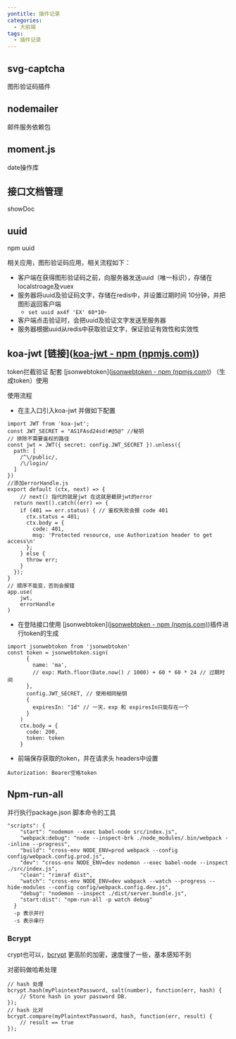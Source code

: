 ```yaml
---
yontitle: 插件记录
categories: 
  - 大前端
tags: 
  - 插件记录
---
```

## svg-captcha
图形验证码插件
## nodemailer
邮件服务依赖包
## moment.js
date操作库
## 接口文档管理
showDoc

## uuid

npm uuid

相关应用，图形验证码应用，相关流程如下：

- 客户端在获得图形验证码之前，向服务器发送uuid（唯一标识），存储在localstroage及vuex
- 服务器将uuid及验证码文字，存储在redis中，并设置过期时间 10分钟，并把图形返回客户端
  - `set uuid ax4f 'EX' 60*10`-
- 客户端点击验证时，会把uuid及验证文字发送至服务器
- 服务器根据uuid从redis中获取验证文字，保证验证有效性和实效性

## koa-jwt [链接]([koa-jwt - npm (npmjs.com)](https://www.npmjs.com/package/koa-jwt))

token拦截验证 配套  [jsonwebtoken]([jsonwebtoken - npm (npmjs.com)](https://www.npmjs.com/package/jsonwebtoken)) （生成token）使用

使用流程

- 在主入口引入koa-jwt 并做如下配置

```
import JWT from 'koa-jwt';
const JWT_SECRET = "AS1FAsd24sd!#@5@" //秘钥
// 排除不需要鉴权的路径
const jwt = JWT({ secret: config.JWT_SECRET }).unless({
  path: [
    /^\/public/,
    /\/login/
  ]
})
//添加errorHandle.js 
export default (ctx, next) => {
	// next() 指代的就是jwt 在这就是截获jwt的error
  return next().catch((err) => { 
    if (401 == err.status) { // 鉴权失败会报 code 401
      ctx.status = 401;
      ctx.body = { 
        code: 401,
        msg: 'Protected resource, use Authorization header to get access\n'
      };
    } else {
      throw err;
    }
  });
}
// 顺序不能变，否则会报错
app.use(
	jwt,
	errorHandle
)
```

- 在登陆接口使用 [jsonwebtoken]([jsonwebtoken - npm (npmjs.com)](https://www.npmjs.com/package/jsonwebtoken))插件进行token的生成

```
import jsonwebtoken from 'jsonwebtoken'
const token = jsonwebtoken.sign(
      {
        name: 'ma',
        // exp: Math.floor(Date.now() / 1000) + 60 * 60 * 24 // 过期时间
      },
      config.JWT_SECRET, // 使用相同秘钥
      {
        expiresIn: "1d" // 一天，exp 和 expiresIn只能存在一个
      }
    )
    ctx.body = {
      code: 200,
      token: token
    }
```

- 前端保存获取的token，并在请求头 headers中设置

```
Autorization: Bearer空格token
```







## Npm-run-all

并行执行package.json 脚本命令的工具

```
"scripts": {
    "start": "nodemon --exec babel-node src/index.js",
    "webpack:debug": "node --inspect-brk ./node_modules/.bin/webpack --inline --progress",
    "build": "cross-env NODE_ENV=prod webpack --config config/webpack.config.prod.js",
    "dev": "cross-env NODE_ENV=dev nodemon --exec babel-node --inspect ./src/index.js",
    "clean": "rimraf dist",
    "watch": "cross-env NODE_ENV=dev wabpack --watch --progress --hide-modules --config config/webpack.config.dev.js",
    "debug": "nodemon --inspect ./dist/server.bundle.js",
    "start:dist": "npm-run-all -p watch debug"
  }
  -p 表示并行
  -s 表示串行
```

### Bcrypt   

crypt也可以，[bcrypt](https://www.npmjs.com/package/bcrypt) 更高阶的加密，速度慢了一些，基本感知不到

对密码做哈希处理

```
// hash 处理
bcrypt.hash(myPlaintextPassword, salt(number), function(err, hash) {
	// Store hash in your password DB.
});
// hash 比对
bcrypt.compare(myPlaintextPassword, hash, function(err, result) {
    // result == true
});
```

